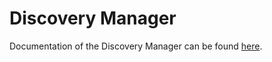# Discovery Manager

Documentation of the Discovery Manager can be found [here](https://github.com/fluidos-project/node/blob/main/docs/implementation/components.md#discovery-manager).
